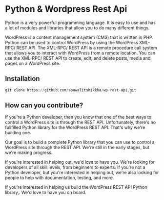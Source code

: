 # Python & Wordpress Rest Api   

Python is a very powerful programming language. It is easy to use and has a lot of modules and libraries that allow you to do many different things.  

 WordPress is a content management system (CMS) that is written in PHP. Python can be used to control WordPress by using the WordPress XML-RPC/ REST API. The XML-RPC/ REST API is a remote procedure call system that allows you to interact with WordPress from a remote location. You can use the XML-RPC/ REST API to create, edit, and delete posts, media and pages on a WordPress site. 

 ## Installation
 ```python
 git clone https://github.com/aouwalitshikkha/wp-rest-api.git
 ```




## How can you contribute?
If you're a Python developer, then you know that one of the best ways to control a WordPress site is through the REST API. Unfortunately, there's no fullfilled Python library for the WordPress REST API. That's why we're building one.

Our goal is to build a complete Python library that you can use to control a WordPress site through the REST API. We're still in the early stages, but we're making progress.

If you're interested in helping out, we'd love to have you. We're looking for developers of all skill levels, from beginners to experts. If you're not a Python developer, but you're interested in helping out, we're also looking for people to help with documentation, testing, and more.

If you're interested in helping us build the WordPress REST API Python library,. We'd love to have you on board.
